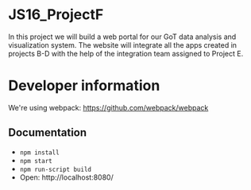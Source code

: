 # JS16_ProjectF
In this project we will build a web portal for our GoT data analysis and visualization system. The website will integrate all the apps created in projects B-D with the help of the integration team assigned to Project E.

# Developer information
We're using webpack: https://github.com/webpack/webpack
## Documentation
* `npm install`
* `npm start`
* `npm run-script build`
* Open: http://localhost:8080/

